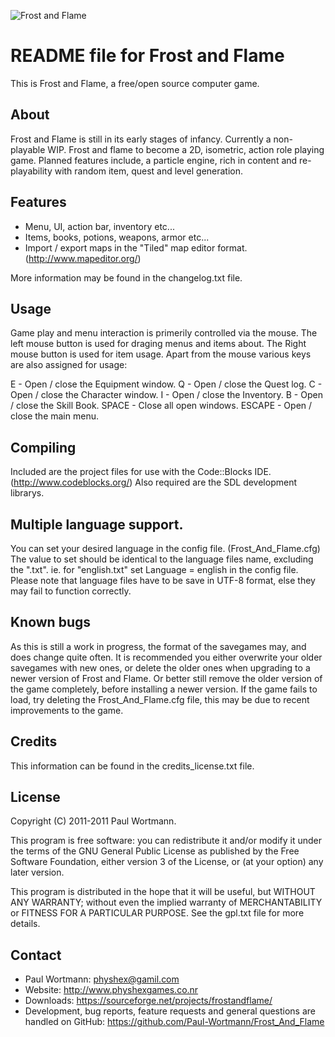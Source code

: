 ![Frost and Flame](http://physhexgames.weebly.com/uploads/5/9/6/4/596446/2452405.png?396)

README file for Frost and Flame
=============================

This is Frost and Flame, a free/open source computer game.

About
-----
Frost and Flame is still in its early stages of infancy.  Currently a non-playable WIP.
Frost and flame to become a 2D, isometric, action role playing game.
Planned features include, a particle engine, rich in content and re-playability with random item, quest and level generation.

Features
--------
- Menu, UI, action bar, inventory etc...
- Items, books, potions, weapons, armor etc...
- Import / export maps in the "Tiled" map editor format. (http://www.mapeditor.org/)

More information may be found in the changelog.txt file.

Usage
-----
Game play and menu interaction is primerily controlled via the mouse.
The left mouse button is used for draging menus and items about.
The Right mouse button is used for item usage.
Apart from the mouse various keys are also assigned for usage:

E            - Open / close the Equipment window.
Q           - Open / close the Quest log.
C           - Open / close the Character window.
I            - Open / close the Inventory.
B           - Open / close the Skill Book.
SPACE    - Close all open windows.
ESCAPE   - Open / close the main menu.

Compiling
---------
Included are the project files for use with the Code::Blocks IDE. (http://www.codeblocks.org/)
Also required are the SDL development librarys.

Multiple language support.
---------------------
You can set your desired language in the config file. (Frost_And_Flame.cfg)
The value to set should be identical to the language files name, excluding the ".txt". 
ie. for "english.txt" set Language = english in the config file.
Please note that language files have to be save in UTF-8 format, else they may fail to function correctly.

Known bugs
----------
As this is still a work in progress, the format of the savegames may, and does change quite often.
It is recommended you either overwrite your older savegames with new ones, or delete the older ones when upgrading to a newer version of Frost and Flame.
Or better still remove the older version of the game completely, before installing a newer version.
If the game fails to load, try deleting the Frost_And_Flame.cfg file, this may be due to recent improvements to the game.

Credits
-------
This information can be found in the credits_license.txt file.

License
-------
Copyright (C) 2011-2011 Paul Wortmann.

This program is free software: you can redistribute it and/or modify it under
the terms of the GNU General Public License as published by the Free Software
Foundation, either version 3 of the License, or (at your option) any later
version. 

This program is distributed in the hope that it will be useful, but WITHOUT ANY
WARRANTY; without even the implied warranty of MERCHANTABILITY or FITNESS FOR A
PARTICULAR PURPOSE.  See the gpl.txt file for more details. 

Contact
-------
- Paul Wortmann: physhex@gamil.com
- Website: http://www.physhexgames.co.nr
- Downloads: https://sourceforge.net/projects/frostandflame/
- Development, bug reports, feature requests and general questions are handled on GitHub: https://github.com/Paul-Wortmann/Frost_And_Flame

